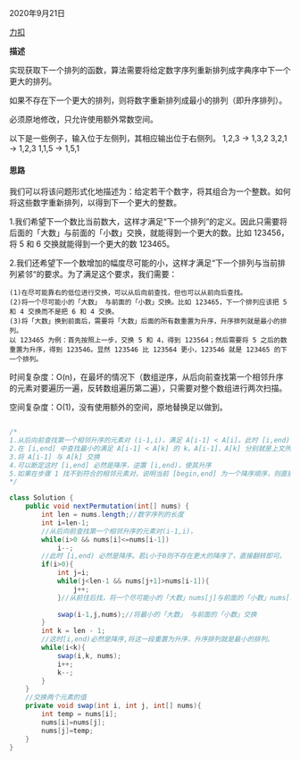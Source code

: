 2020年9月21日

[力扣](https://leetcode-cn.com/problems/next-permutation/solution/xia-yi-ge-pai-lie-by-leetcode/)

**描述**

实现获取下一个排列的函数，算法需要将给定数字序列重新排列成字典序中下一个更大的排列。

如果不存在下一个更大的排列，则将数字重新排列成最小的排列（即升序排列）。

必须原地修改，只允许使用额外常数空间。

以下是一些例子，输入位于左侧列，其相应输出位于右侧列。
1,2,3 → 1,3,2
3,2,1 → 1,2,3
1,1,5 → 1,5,1

#### 思路

我们可以将该问题形式化地描述为：给定若干个数字，将其组合为一个整数。如何将这些数字重新排列，以得到下一个更大的整数。

1.我们希望下一个数比当前数大，这样才满足“下一个排列”的定义。因此只需要将后面的「大数」与前面的「小数」交换，就能得到一个更大的数。比如 123456，将 5 和 6 交换就能得到一个更大的数 123465。

2.我们还希望下一个数增加的幅度尽可能的小，这样才满足“下一个排列与当前排列紧邻“的要求。为了满足这个要求，我们需要：
```
(1)在尽可能靠右的低位进行交换，可以从后向前查找，但也可以从前向后查找。
(2)将一个尽可能小的「大数」 与前面的「小数」交换。比如 123465，下一个排列应该把 5 和 4 交换而不是把 6 和 4 交换。
(3)将「大数」换到前面后，需要将「大数」后面的所有数重置为升序，升序排列就是最小的排列。
以 123465 为例：首先按照上一步，交换 5 和 4，得到 123564；然后需要将 5 之后的数重置为升序，得到 123546。显然 123546 比 123564 更小，123546 就是 123465 的下一个排列。
```

时间复杂度：O(n)，在最坏的情况下（数组逆序，从后向前查找第一个相邻升序的元素对要遍历一遍，反转数组遍历第二遍），只需要对整个数组进行两次扫描。

空间复杂度：O(1)，没有使用额外的空间，原地替换足以做到。

```java

/*
1.从后向前查找第一个相邻升序的元素对 (i-1,i)，满足 A[i-1] < A[i]。此时 [i,end) 必然是降序
2.在 [i,end] 中查找最小的满足 A[i-1] < A[k] 的 k。A[i-1]、A[k] 分别就是上文所说的「小数」、「大数」
3.将 A[i-1] 与 A[k] 交换
4.可以断定这时 [i,end] 必然是降序，逆置 [i,end)，使其升序
5.如果在步骤 1 找不到符合的相邻元素对，说明当前 [begin,end] 为一个降序顺序，则直接跳到步骤 4
*/

class Solution {
    public void nextPermutation(int[] nums) {
        int len = nums.length;//数字序列的长度
        int i=len-1;
        //从后向前查找第一个相邻升序的元素对(i-1,i)，
        while(i>0 && nums[i]<=nums[i-1])
            i--;
        //此时 [i,end) 必然是降序。若i小于0则不存在更大的降序了，直接翻转即可。
        if(i>0){
            int j=i;
            while(j<len-1 && nums[j+1]>nums[i-1]){
                j++;                
            }//从前往后找，将一个尽可能小的「大数」nums[j]与前面的「小数」nums[i-1]交换
            
            swap(i-1,j,nums);//将最小的「大数」 与前面的「小数」交换
        }
        int k = len - 1;
        //这时[i,end)必然是降序,将这一段重置为升序，升序排列就是最小的排列。
        while(i<k){
            swap(i,k, nums);
            i++;
            k--;
        }
    }
    //交换两个元素的值
    private void swap(int i, int j, int[] nums){
        int temp = nums[i];
        nums[i]=nums[j];
        nums[j]=temp;
    }
}
```


